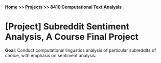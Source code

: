 **[Home](https://yvesmango.github.io/) >> [Projects](https://yvesmango.github.io/projects) >>  8410 Computational Text Analysis**

# [Project] Subreddit Sentiment Analysis, A Course Final Project

**Goal**: Conduct computational lingustics analysis of particular subreddits of choice, with emphasis on sentiment analysis.

